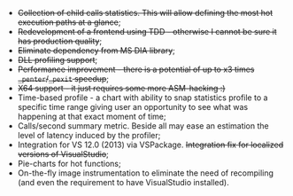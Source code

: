   * ~~Collection of child calls statistics. This will allow defining the most hot execution paths at a glance~~;
  * ~~Redevelopment of a frontend using TDD - otherwise I cannot be sure it has production quality~~;
  * ~~Eliminate dependency from MS DIA library~~;
  * ~~DLL profiling support~~;
  * ~~Performance improvement - there is a potential of up to x3 times `_penter`/`_pexit` speedup~~;
  * ~~X64 support - it just requires some more ASM-hacking :)~~
  * Time-based profile - a chart with ability to snap statistics profile to a specific time range giving user an opportunity to see what was happening at that exact moment of time;
  * Calls/second summary metric. Beside all may ease an estimation the level of latency induced by the profiler;
  * Integration for VS 12.0 (2013) via VSPackage. ~~Integration fix for localized versions of VisualStudio~~;
  * Pie-charts for hot functions;
  * On-the-fly image instrumentation to eliminate the need of recompiling (and even the requirement to have VisualStudio installed).